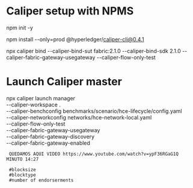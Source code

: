 # Caliper setup with NPMS

npm init -y
<!-- npm install --only=prod @hyperledger/caliper-cli@0.3.2 -->
npm install --only=prod @hyperledger/caliper-cli@0.4.1

npx caliper bind --caliper-bind-sut fabric:2.1.0 --caliper-bind-sdk 2.1.0 --caliper-fabric-gateway-usegateway --caliper-flow-only-test

# Launch Caliper master

npx caliper launch manager \
    --caliper-workspace . \
    --caliper-benchconfig benchmarks/scenario/hce-lifecycle/config.yaml \
    --caliper-networkconfig networks/hce-network-local.yaml \
    --caliper-flow-only-test \
    --caliper-fabric-gateway-usegateway \
    --caliper-fabric-gateway-discovery \
    --caliper-fabric-gateway-enabled


<!-- npx caliper launch manager \
    --caliper-workspace . \
    --caliper-benchconfig benchmarks/scenario/hce-lifecycle/config.yaml \
    --caliper-networkconfig networks/hce-network-local.yaml \
    --caliper-fabric-gateway-enabled -->


     QUEDAMOS AQUI VIDEO https://www.youtube.com/watch?v=ypF36RGaG1Q MINUTO 14:27

     #blocksize
     #blocktype
     #number of endorserments
